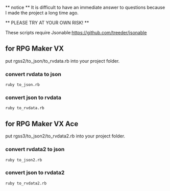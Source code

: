 ** notice **
It is difficult to have an immediate answer to questions because I made the project a long time ago.

** PLEASE TRY AT YOUR OWN RISK! **

These scripts require Jsonable:https://github.com/treeder/jsonable

for RPG Maker VX
----------------

put rgss2/to_json/to_rvdata.rb into your project folder.

### convert rvdata to json ###

    ruby to_json.rb

### convert json to rvdata ###

    ruby to_rvdata.rb

for RPG Maker VX Ace
--------------------

put rgss3/to_json2/to_rvdata2.rb into your project folder.

### convert rvdata2 to json ###

    ruby to_json2.rb

### convert json to rvdata2 ###

    ruby to_rvdata2.rb

